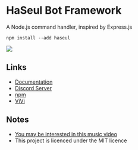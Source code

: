 # HaSeul Bot Framework
A Node.js command handler, inspired by Express.js

`npm install --add haseul`

![](https://cdn.discordapp.com/attachments/482760649236021248/694738499450044416/EUdkObAUYAAod0v.jpg)

## Links
- [Documentation](https://haseul.leondrolio.com/)
- [Discord Server](https://discordapp.com/invite/wHgdmf4)
- [npm](https://www.npmjs.com/package/haseul)
- [ViVi](https://github.com/botsto/vivi)

## Notes
- [You may be interested in this music video](https://www.youtube.com/watch?v=6a4BWpBJppI)
- This project is licenced under the MIT licence

